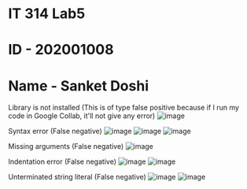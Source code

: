 # IT 314 Lab5
# ID - 202001008
# Name - Sanket Doshi

Library is not installed
(This is of type false positive because if I run my code in Google Collab, it'll not give any error)
![image](https://user-images.githubusercontent.com/74952781/225270602-40a1130e-b697-400d-842a-4c5e2faed900.png)

Syntax error
(False negative)
![image](https://user-images.githubusercontent.com/74952781/225270871-cd35240b-df2d-4722-b231-459215385ff6.png)
![image](https://user-images.githubusercontent.com/74952781/225271022-3485b211-8af6-4f21-98c5-08c2f6ad5b66.png)
![image](https://user-images.githubusercontent.com/74952781/225273054-e68d26da-74e7-4758-9955-998abdd57bfd.png)


Missing arguments
(False negative)
![image](https://user-images.githubusercontent.com/74952781/225272141-608a837c-1f2b-43c2-89d3-a3aac460dcb3.png)

Indentation error
(False negative)
![image](https://user-images.githubusercontent.com/74952781/225272628-8c5f3d51-6abb-4b02-9451-e78a1a934e18.png)
![image](https://user-images.githubusercontent.com/74952781/225272911-b1a64b3b-ae1e-4e7f-9838-02b497e9c73c.png)

Unterminated string literal
(False negative)
![image](https://user-images.githubusercontent.com/74952781/225274276-e451fba8-b2f0-47ff-a1f1-c38e881c1678.png)
![image](https://user-images.githubusercontent.com/74952781/225274468-6ff54f26-6e10-4de1-ae0c-57182412b51e.png)
